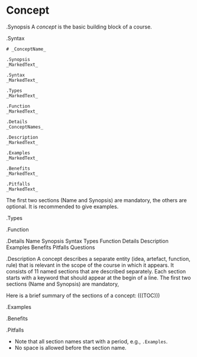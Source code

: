 # Concept

.Synopsis
A _concept_ is the basic building block of a course.

.Syntax

```
# _ConceptName_
```

```
.Synopsis
_MarkedText_
```

```
.Syntax
_MarkedText_
```

```
.Types
_MarkedText_
```

```
.Function
_MarkedText_
```

```
.Details
_ConceptNames_
```

```
.Description
_MarkedText_
```

```
.Examples
_MarkedText_
```

```
.Benefits
_MarkedText_
```


```
.Pitfalls
_MarkedText_
```

The first two sections (Name and Synopsis) are mandatory, the others are optional.
It is recommended to give examples.

.Types

.Function

.Details
Name Synopsis Syntax Types Function Details Description Examples Benefits Pitfalls Questions

.Description
A concept describes a separate entity (idea, artefact, function, rule) that is relevant in the scope of the course in which it appears.
It consists of 11 named sections that are described separately. 
Each section starts with a keyword that should appear at the begin of a line.
The first two sections (Name and Synopsis) are mandatory,

Here is a brief summary of the sections of a concept:
(((TOC)))


.Examples

.Benefits

.Pitfalls

* Note that all section names start with a period, e.g., `.Examples`.
* No space is allowed before the section name.

